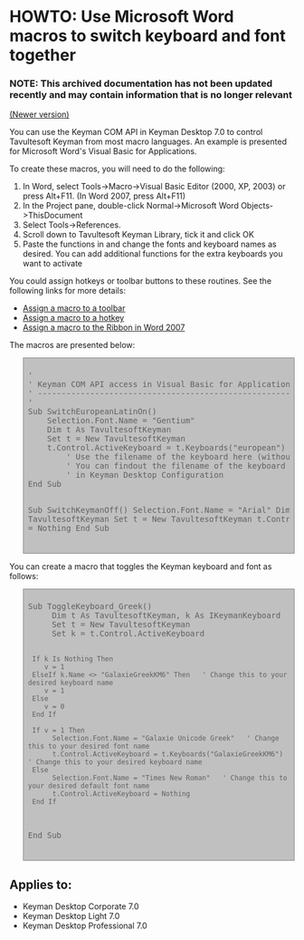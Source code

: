 # HOWTO: Use Microsoft Word macros to switch keyboard and font together

### **NOTE**: This archived documentation has not been updated recently and may contain information that is no longer relevant 
[(Newer version)](/knowledge-base/93)


<p>You can use the Keyman COM API in Keyman Desktop 7.0 to control Tavultesoft Keyman from most macro languages.  An example is presented for Microsoft Word's Visual Basic for Applications.</p>

<p>To create these macros, you will need to do the following:</p>

<ol>
<li>In Word, select Tools->Macro->Visual Basic Editor (2000, XP, 2003) or press Alt+F11. (In Word 2007, press Alt+F11)</li>
<li>In the Project pane, double-click Normal->Microsoft Word Objects->ThisDocument
<li>Select Tools->References.
<li>Scroll down to Tavultesoft Keyman Library, tick it and click OK
<li>Paste the functions in and change the fonts and keyboard names as desired.  You can add additional functions for the extra keyboards you want to activate
</ol>

<p>You could assign hotkeys or toolbar buttons to these routines.  See the following links for more details:</p>

<ul>
<li><a href='http://word.mvps.org/FAQs/Customization/AsgnCmdOrMacroToToolbar.htm'>Assign a macro to a toolbar</a></li>
<li><a href='http://word.mvps.org/FAQs/Customization/AsgnCmdOrMacroToHotkey.htm'>Assign a macro to a hotkey</a></li>
<li><a href='http://word.mvps.org/FAQs/Customization/CustomizeRibbon.htm'>Assign a macro to the Ribbon in Word 2007</a></li>
</ul>

<p>The macros are presented below:</p>

<blockquote style='background: #c0c0c0; padding: 8px; border: solid 1px #808080'><pre>'
' Keyman COM API access in Visual Basic for Applications
' ------------------------------------------------------
'
Sub SwitchEuropeanLatinOn()
    Selection.Font.Name = "Gentium"
    Dim t As TavultesoftKeyman
    Set t = New TavultesoftKeyman
    t.Control.ActiveKeyboard = t.Keyboards("european")
        ' Use the filename of the keyboard here (without the '.kmx' extension)
        ' You can findout the filename of the keyboard by viewing its details
        ' in Keyman Desktop Configuration
End Sub

Sub SwitchKeymanOff()
    Selection.Font.Name = "Arial"
    Dim t As TavultesoftKeyman
    Set t = New TavultesoftKeyman
    t.Control.ActiveKeyboard = Nothing
End Sub</pre></blockquote>

<p>You can create a macro that toggles the Keyman keyboard and font as follows:</p>

<blockquote style='background: #c0c0c0; padding: 8px; border: solid 1px #808080'><pre>Sub ToggleKeyboard_Greek()
     Dim t As TavultesoftKeyman, k As IKeymanKeyboard
     Set t = New TavultesoftKeyman
     Set k = t.Control.ActiveKeyboard
          
     If k Is Nothing Then
        v = 1
     ElseIf k.Name <> "GalaxieGreekKM6" Then   ' Change this to your desired keyboard name
        v = 1
     Else
        v = 0
     End If
     
     If v = 1 Then
          Selection.Font.Name = "Galaxie Unicode Greek"   ' Change this to your desired font name
          t.Control.ActiveKeyboard = t.Keyboards("GalaxieGreekKM6")  ' Change this to your desired keyboard name
     Else
          Selection.Font.Name = "Times New Roman"   ' Change this to your desired default font name
          t.Control.ActiveKeyboard = Nothing
     End If
End Sub</pre></blockquote>


## Applies to:
 * Keyman Desktop Corporate 7.0
 * Keyman Desktop Light 7.0
 * Keyman Desktop Professional 7.0

